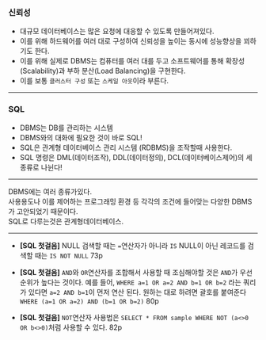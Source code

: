 ### 신뢰성

- 대규모 데이터베이스는 많은 요청에 대응할 수 있도록 만들어져있다.
- 이를 위해 하드웨어를 여러 대로 구성하여 신뢰성을 높이는 동시에 성능향상을 꾀하기도 한다.
- 이를 위해 실제로 DBMS는 컴퓨터를 여러 대를 두고 소프트웨어를 통해 확장성(Scalability)과 부하 분산(Load Balancing)을 구현한다.
- 이를 보통 `클러스터 구성` 또는 `스케일 아웃`이라 부른다.

---

### SQL

- DBMS는 DB를 관리하는 시스템
- DBMS와의 대화에 필요한 것이 바로 SQL!
- SQL은 관계형 데이터베이스 관리 시스템 (RDBMS)을 조작할때 사용한다.
- SQL 명령은 DML(데이터조작), DDL(데이터정의), DCL(데이터베이스제어)의 세 종류로 나뉜다!

---

DBMS에는 여러 종류가있다.   
사용용도나 이를 제어하는 프로그래밍 환경 등 각각의 조건에 들어맞는 다양한 DBMS가 고안되었기 때문이다.   
SQL로 다루는것은 관계형데이터베이스.   

---

- **[SQL 첫걸음]** NULL 검색할 때는 `=`연산자가 아니라 `IS` NULL이 아닌 레코드를 검색할 때는 `IS NOT NULL`
73p

- **[SQL 첫걸음]** `AND`와 `OR`연산자를 조합해서 사용할 때 조심해야할 것은 `AND`가 우선 순위가 높다는 것이다. 예를 들어, `WHERE a=1 OR a=2 AND b=1 OR b=2` 라는 쿼리가 있다면 `a=2 AND b=1`이 먼저 연산 된다. 원하는 대로 하려면 괄호를 붙여준다 `WHERE (a=1 OR a=2) AND (b=1 OR b=2)`
80p

- **[SQL 첫걸음]** `NOT`연산자 사용법은 `SELECT * FROM sample WHERE NOT (a<>0 OR b<>0)`처럼 사용할 수 있다.
82p
